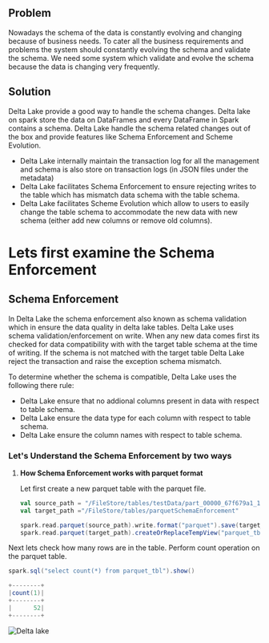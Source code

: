 
## Problem
Nowadays the schema of the data is constantly evolving and changing because of business needs. To cater all the business requirements and problems the system should constantly evolving the schema and validate the schema. We need some system which validate and evolve the schema because the data is changing very frequently.

## Solution
Delta Lake provide a good way to handle the schema changes. Delta lake on spark store the data on DataFrames and every DataFrame in Spark contains a schema. Delta Lake handle the schema related changes out of the box and provide features like Schema Enforcement and Scheme Evolution.

 - Delta Lake internally maintain the transaction log for all the management and schema is also store on transaction logs (in JSON files under the metadata)
 - Delta Lake facilitates Schema Enforcement to ensure rejecting writes to the table which has mismatch data schema with the table schema.
 - Delta Lake facilitates Scheme Evolution which allow to users to easily change the table schema to accommodate the new data with new schema (either add new columns or remove old columns).
 

# Lets first examine the Schema Enforcement

## Schema Enforcement

In Delta Lake the schema enforcement also known as schema validation which in ensure the data quality in delta lake tables. Delta Lake uses schema validation/enforcement on write. When any new data comes first its checked for data compatibility with with the target table schema at the time of writing. If the schema is not matched with the target table Delta Lake reject the transaction and raise the exception schema mismatch.

 To determine whether the schema is compatible, Delta Lake uses the following there rule:
 
 - Delta Lake ensure that no addional columns present in data with respect to table schema.
 - Delta Lake ensure the  data type for each column with respect to table schema.
 - Delta Lake ensure the column names with respect to table schema.

### Let's Understand the Schema Enforcement by two ways

 1. **How Schema Enforcement works with parquet format**
 
	 Let first create a new parquet table with the parquet file.
	```scala
	val source_path = "/FileStore/tables/testData/part_00000_67f679a1_1d91_4571_9d54_54ab84497267_c000_snappy.parquet"
	val target_path ="/FileStore/tables/parquetSchemaEnforcement"

	spark.read.parquet(source_path).write.format("parquet").save(target_path)
	spark.read.parquet(target_path).createOrReplaceTempView("parquet_tbl")
	```

Next lets check how many rows are in the table. Perform count operation on the parquet table.
```scala
spark.sql("select count(*) from parquet_tbl").show()

+--------+
|count(1)|
+--------+
|      52|
+--------+

```



![Delta lake](https://github.com/gurditsingh/blog/blob/gh-pages/_screenshots/dl_ep3.jpg?raw=true)

<!--stackedit_data:
eyJoaXN0b3J5IjpbLTExNjgwMjQ5MDksMjE0MjMxNzY3MSwtND
IxMjQ0MjczLC0xNzIyNDc5NDIyLC0xNTcxMTE1NjIyLDMwMTk4
MDE4OSwtMjAwNDUxNzMyMiwtMTY0MzI2MTY0MywtMTkyODAwNz
Q4OSw3NDcwNTkwNzksNjcxNTI4NTE1LC02OTE4MTc4NDQsMTI1
NTEwODYsLTMwMjIxMzU2OSwtNjY3NTE4NTAzLC0xNjcwMjg1Mz
cyLDIwOTU5NDc1NzgsMTI2MDAxMjIyMywxMjUwNTU2ODUwLDYx
OTg2MjU5Ml19
-->